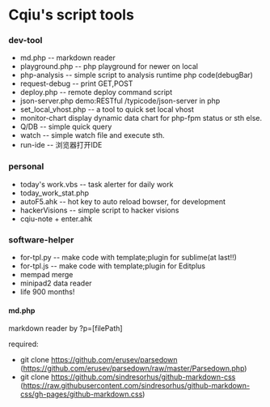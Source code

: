 Cqiu's script tools
===

### dev-tool
- md.php -- markdown reader
- playground.php -- php playground for newer on local
- php-analysis -- simple script to analysis runtime php code(debugBar)
- request-debug -- print GET,POST
- deploy.php -- remote deploy command script
- json-server.php demo:RESTful /typicode/json-server in php
- set_local_vhost.php -- a tool to quick set local vhost
- monitor-chart display dynamic data chart for php-fpm status or sth else.
- Q/DB -- simple quick query
- watch -- simple watch file and execute sth.
- run-ide -- 浏览器打开IDE

### personal
- today's work.vbs -- task alerter for daily work
- today_work_stat.php
- autoF5.ahk  -- hot key to auto reload bowser, for development
- hackerVisions -- simple script to hacker visions
- cqiu-note + enter.ahk

### software-helper
- for-tpl.py -- make code with template;plugin for sublime(at last!!)
- for-tpl.js -- make code with template;plugin for Editplus
- mempad merge
- minipad2 data reader
- life 900 months!

#### md.php
markdown reader by ?p=[filePath]

required:
- git clone https://github.com/erusev/parsedown
  (https://github.com/erusev/parsedown/raw/master/Parsedown.php)
- git clone https://github.com/sindresorhus/github-markdown-css
  (https://raw.githubusercontent.com/sindresorhus/github-markdown-css/gh-pages/github-markdown.css)
